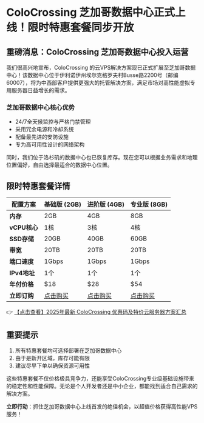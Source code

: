 # ColoCrossing 芝加哥数据中心正式上线！限时特惠套餐同步开放

## 重磅消息：ColoCrossing 芝加哥数据中心投入运营

我们很高兴地宣布，ColoCrossing 的云VPS解决方案现已正式扩展至芝加哥数据中心！该数据中心位于伊利诺伊州埃尔克格罗夫村Busse路2200号（邮编60007），将为中西部客户提供更强大的托管解决方案，满足市场对高性能虚拟专用服务器日益增长的需求。

### 芝加哥数据中心核心优势
- 24/7全天候监控与严格门禁管理
- 采用冗余电源和冷却系统
- 配备最先进的安防设施
- 专为高可用性设计的网络架构

同时，我们位于洛杉矶的数据中心也已恢复库存。现在您可以根据业务需求和地理位置偏好，自由选择最适合的数据中心位置。

## 限时特惠套餐详情

| 配置方案        | 基础版 (2GB) | 进阶版 (4GB) | 专业版 (8GB) |
|----------------|-------------|-------------|-------------|
| **内存**       | 2GB         | 4GB         | 8GB         |
| **vCPU核心**   | 1核         | 3核         | 4核         |
| **SSD存储**    | 20GB        | 40GB        | 60GB        |
| **带宽**       | 20TB        | 20TB        | 20TB        |
| **端口速度**   | 1Gbps       | 1Gbps       | 1Gbps       |
| **IPv4地址**   | 1个         | 1个         | 1个         |
| **年付价格**   | $18         | $28         | $54         |
| **立即订购**   | [点击购买](https://bit.ly/ColoCrossing) | [点击购买](https://bit.ly/ColoCrossing) | [点击购买](https://bit.ly/ColoCrossing) |

👉 [【点击查看】2025年最新 ColoCrossing 优惠码及特价云服务器方案汇总](https://bit.ly/ColoCrossing)

## 重要提示
1. 所有特惠套餐均可选择部署在芝加哥数据中心
2. 由于是新开区域，库存可能有限
3. 建议尽早下单以确保资源可用性

这些特惠套餐不仅价格极具竞争力，还能享受ColoCrossing专业级基础设施带来的稳定性和性能保障。无论是个人开发者还是中小企业，都能找到适合自己需求的解决方案。

**立即行动**：抓住芝加哥数据中心上线首发的绝佳机会，以超值价格获得高性能VPS服务！